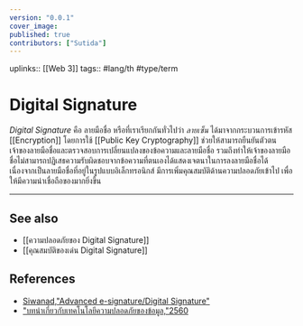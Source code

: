 ```yaml
---
version: "0.0.1"
cover_image:
published: true
contributors: ["Sutida"]
---
```

uplinks:: [[Web 3]]
tags:: #lang/th #type/term

# Digital Signature
*Digital Signature* คือ ลายมือชื่อ หรือที่เราเรียกกันทั่วไปว่า *ลายเซ็น* ได้มาจากกระบวนการเข้ารหัส [[Encryption]] โดยการใช้ [[Public Key Cryptography]] ช่วยให้สามารถยืนยันตัวตนเจ้าของลายมือชื่อและตรวจสอบการเปลี่ยนแปลงของข้อความและลายมือชื่อ รวมถึงทำให้เจ้าของลายมือชื่อไม่สามารถปฏิเสธความรับผิดชอบจากข้อความที่ตนเองได้แสดงเจตนาในการลงลายมือชื่อได้ เนื่องจากเป็นลายมือชื่อที่อยู่ในรูปแบบอิเล็กทรอนิกส์ มีการเพิ่มคุณสมบัติด้านความปลอดภัยเข้าไป เพื่อให้มีความน่าเชื่อถือของมากยิ่งขึ้น 

---
## See also
- [[ความปลอดภัยของ Digital Signature]]
- [[คุณสมบัติของเด่น Digital Signature]]
## References
- [Siwanad,"Advanced e-signature/Digital Signature"](https://codium.co/blogs/30-What-the-difference-between-e-signature-and-digital-signature?utm_source=google&utm_medium=cpc&utm_campaign=eMemo-article&utm_content=Article-230821-esigvsdigital&utm_term=digital%20signature%20%E0%B8%84%E0%B8%B7%E0%B8%AD&gclid=CjwKCAjw9e6SBhB2EiwA5myr9tUT98mFOEcTg_LE8kmYmzY0Q7_5XniIeg5Nb4mwD8ziNTuTi6qENBoCRO8QAvD_BwE)
- ["บทนำเกี่ยวกับเทคโนโลยีความปลอดภัยของข้อมูล,"2560](https://www.nrca.go.th/content/02-1.html)
